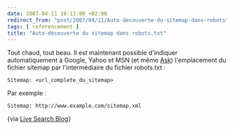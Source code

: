 ```yaml
---
date: 2007-04-11 18:13:00 +02:00
redirect_from: "post/2007/04/11/Auto-decouverte-du-sitemap-dans-robotstxt"
tags: [ referencement ]
title: "Auto-découverte du sitemap dans robots.txt"
---
```


Tout chaud, tout beau. Il est maintenant possible d'indiquer automatiquement
à Google, Yahoo et MSN (et même [Ask](http://blog.ask.com/2007/04/sitemaps_autodi.html)) l'emplacement du
fichier sitemap par l'intermédiaire du fichier robots.txt :

```
Sitemap: <url_complete_du_sitemap>
```

Par exemple :

```
Sitemap: http://www.example.com/sitemap.xml
```

{via [
Live Search Blog](http://blogs.msdn.com/livesearch/archive/2007/04/11/discovering-sitemaps.aspx)}
